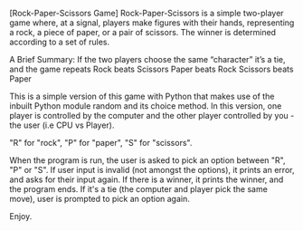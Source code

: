 [Rock-Paper-Scissors Game]
Rock-Paper-Scissors is a simple two-player game where, at a signal, players make figures with their hands, representing a rock, a piece of paper, or a pair of scissors. The winner is determined according to a set of rules.

A Brief Summary:
If the two players choose the same “character” it’s a tie, and the game repeats
Rock beats Scissors
Paper beats Rock
Scissors beats Paper

This is a simple version of this game with Python that makes use of the inbuilt Python module random and its choice method. In this version, one player is controlled by the computer and the other player controlled by you - the user (i.e CPU vs Player). 

"R" for "rock", 
"P" for "paper", 
"S" for "scissors".

When the program is run, the user is asked to pick an option between "R", "P" or "S".
If user input is invalid (not amongst the options), it prints an error, and asks for their input again.
If there is a winner, it prints the winner, and the program ends. 
If it's a tie (the computer and player pick the same move), user is prompted to pick an option again.

Enjoy.
